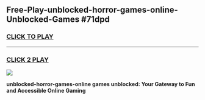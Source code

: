 
## Free-Play-unblocked-horror-games-online-Unblocked-Games #71dpd
<h3>
<a href="https://news.freeplayer.one?title=unblocked-horror-games-online&ref=8M">CLICK TO PLAY</a></h3>
<hr>

<h3>
<a href="https://news.freeplayer.one?title=unblocked-horror-games-online&ref=8M">CLICK 2 PLAY</a>
  
</h3>

<a href="https://news.freeplayer.one?title=unblocked-horror-games-online&ref=8M"><img src="https://clearcache.store/games.png"></a>


**unblocked-horror-games-online games unblocked: Your Gateway to Fun and Accessible Online Gaming**
